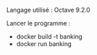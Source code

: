 Langage utilisé : Octave 9.2.0

Lancer le programme :

- docker build -t banking
- docker run banking
